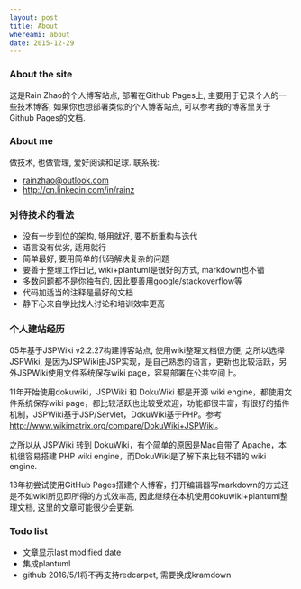 ```yaml
---
layout: post
title: About
whereami: about
date: 2015-12-29
---
```


### About the site

这是Rain Zhao的个人博客站点, 部署在Github Pages上, 主要用于记录个人的一些技术博客, 如果你也想部署类似的个人博客站点, 可以参考我的博客里关于Github Pages的文档.

### About me

做技术, 也做管理, 爱好阅读和足球. 联系我:

* <i class="fa fa-envelope"></i> [rainzhao@outlook.com](mailto:rainzhao@outlook.com)
* <i class="fa fa-linkedin"></i> <http://cn.linkedin.com/in/rainz>

### 对待技术的看法

* 没有一步到位的架构, 够用就好, 要不断重构与迭代
* 语言没有优劣, 适用就行
* 简单最好, 要用简单的代码解决复杂的问题
* 要善于整理工作日记, wiki+plantuml是很好的方式, markdown也不错
* 多数问题都不是你独有的, 因此要善用google/stackoverflow等
* 代码加适当的注释是最好的文档
* 静下心来自学比找人讨论和培训效率更高

### 个人建站经历

05年基于JSPWiki v2.2.27构建博客站点, 使用wiki整理文档很方便, 之所以选择JSPWiki, 是因为JSPWiki由JSP实现，是自己熟悉的语言，更新也比较活跃，另外JSPWiki使用文件系统保存wiki page，容易部署在公共空间上。

11年开始使用dokuwiki，JSPWiki 和 DokuWiki 都是开源 wiki engine，都使用文件系统保存wiki page，都比较活跃也比较受欢迎，功能都很丰富，有很好的插件机制，JSPWiki基于JSP/Servlet，DokuWiki基于PHP。参考 <http://www.wikimatrix.org/compare/DokuWiki+JSPWiki>。

之所以从 JSPWiki 转到 DokuWiki，有个简单的原因是Mac自带了 Apache，本机很容易搭建 PHP wiki engine，而DokuWiki是了解下来比较不错的 wiki engine.

13年初尝试使用GitHub Pages搭建个人博客，打开编辑器写markdown的方式还是不如wiki所见即所得的方式效率高, 因此继续在本机使用dokuwiki+plantuml整理文档, 这里的文章可能很少会更新.

### Todo list

* 文章显示last modified date
* 集成plantuml
* github 2016/5/1将不再支持redcarpet, 需要换成kramdown